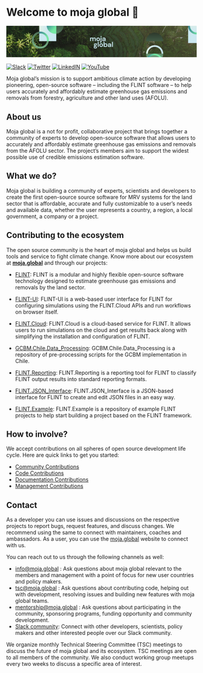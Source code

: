 # Welcome to moja global 👋

![moja-global-banner](https://raw.githubusercontent.com/moja-global/.github/main/profile/moja_global_banner.jpg)

[![Slack](https://img.shields.io/badge/slack-@mojaglobal--community-yellow.svg)](https://mojaglobal.slack.com/)
[![Twitter](https://img.shields.io/badge/twitter-@mojaglobal--twitter-9cf.svg)](https://twitter.com/mojaglobal)
[![LinkedIN](https://img.shields.io/badge/linkedin-@mojaglobal--LinkedIn-lightgray.svg)](https://www.linkedin.com/company/moja-global)
[![YouTube](https://img.shields.io/badge/youtube-@mojaglobal--youtube-red.svg)](https://www.youtube.com/channel/UCfQUrrNP1Xf-Fv4c8uHYXhQ/)

Moja global’s mission is to support ambitious climate action by developing pioneering, open-source software – including the FLINT software – to help users accurately and affordably estimate greenhouse gas emissions and removals from forestry, agriculture and other land uses (AFOLU).

## About us

Moja global is a not for profit, collaborative project that brings together a community of experts to develop open-source software that allows users to accurately and affordably estimate greenhouse gas emissions and removals from the AFOLU sector. The project’s members aim to support the widest possible use of credible emissions estimation software.

## What we do?

Moja global is building a community of experts, scientists and developers to create the first open-source source software for MRV systems for the land sector that is affordable, accurate and fully customizable to a user’s needs and available data, whether the user represents a country, a region, a local government, a company or a project.

## Contributing to the ecosystem

The open source community is the heart of moja global and helps us build tools and service to fight climate change. Know more about our ecosystem at [**moja.global**](https://moja.global) and through our projects:

- [FLINT](https://github.com/moja-global/FLINT): FLINT is a modular and highly flexible open-source software technology designed to estimate greenhouse gas emissions and removals by the land sector.

- [FLINT-UI](https://github.com/moja-global/FLINT-UI): FLINT-UI is a web-based user interface for FLINT for configuring simulations using the FLINT.Cloud APIs and run workflows on browser itself.

- [FLINT.Cloud](https://github.com/moja-global/FLINT.Cloud): FLINT.Cloud is a cloud-based service for FLINT. It allows users to run simulations on the cloud and get results back along with simplifying the installation and configuration of FLINT.

- [GCBM.Chile.Data_Processing](https://github.com/moja-global/GCBM.Chile.Data_Preprocessing): GCBM.Chile.Data_Processing is a repository of pre-processing scripts for the GCBM implementation in Chile.

- [FLINT.Reporting](https://github.com/moja-global/FLINT.Reporting): FLINT.Reporting is a reporting tool for FLINT to classify FLINT output results into standard reporting formats.

- [FLINT.JSON_Interface](https://github.com/moja-global/FLINT.JSON_Interface): FLINT.JSON_Interface is a JSON-based interface for FLINT to create and edit JSON files in an easy way.

- [FLINT.Example](https://github.com/moja-global/FLINT.Example): FLINT.Example is a repository of example FLINT projects to help start building a project based on the FLINT framework.

## How to involve?

We accept contributions on all spheres of open source development life cycle. Here are quick links to get you started:

- [Community Contributions](https://github.com/moja-global/About_moja_global/tree/master/Contributing#community-contributions)
- [Code Contributions](https://github.com/moja-global/About_moja_global/tree/master/Contributing#code-contributions)
- [Documentation Contributions](https://github.com/moja-global/About_moja_global/tree/master/Contributing#documentation-contributions)
- [Management Contributions](https://github.com/moja-global/About_moja_global/tree/master/Contributing#management-contributions)

## Contact

As a developer you can use issues and discussions on the respective projects to report bugs, request features, and discuss changes. We recommend using the same to connect with maintainers, coaches and ambassadors. As a user, you can use the [moja.global](https://moja.global) website to connect with us.

You can reach out to us through the following channels as well:

- [info@moja.global](mailto:info@moja.global) : Ask questions about moja global relevant to the members and management with a point of focus for new user countries and policy makers.
- [tsc@moja.global](mailto:tsc@moja.global) : Ask questions about contributing code, helping out with development, resolving issues and building new features with moja global teams.
- [mentorship@moja.global](mailto:mentorship@moja.global) : Ask questions about participating in the community, sponsoring programs, funding opportunity and community development.
- [Slack community](https://join.slack.com/t/mojaglobal/shared_invite/zt-o6ta1ug0-rVLjAo460~d7JbZ~HpFFtw ): Connect with other developers, scientists, policy makers and other interested people over our Slack community.

We organize monthly Technical Steering Committee (TSC) meetings to discuss the future of moja global and its ecosystem. TSC meetings are open to all members of the community. We also conduct working group meetups every two weeks to discuss a specific area of interest.
